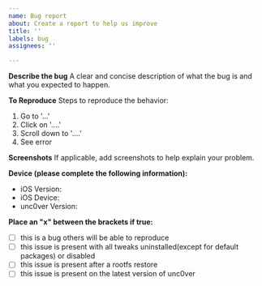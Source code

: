 ```yaml
---
name: Bug report
about: Create a report to help us improve
title: ''
labels: bug
assignees: ''

---
```


**Describe the bug**
A clear and concise description of what the bug is and what you expected to happen.

**To Reproduce**
Steps to reproduce the behavior:
1. Go to '...'
2. Click on '....'
3. Scroll down to '....'
4. See error

**Screenshots**
If applicable, add screenshots to help explain your problem.

**Device (please complete the following information):**
 - iOS Version: 
 - iOS Device: 
 - unc0ver Version: 

**Place an "x" between the brackets if true:**
 - [ ] this is a bug others will be able to reproduce
 - [ ] this issue is present with all tweaks uninstalled(except for default packages) or disabled
 - [ ] this issue is present after a rootfs restore
 - [ ] this issue is present on the latest version of unc0ver
